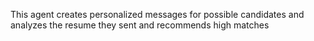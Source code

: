 This agent creates personalized messages for possible candidates and analyzes the resume they sent and recommends high matches
